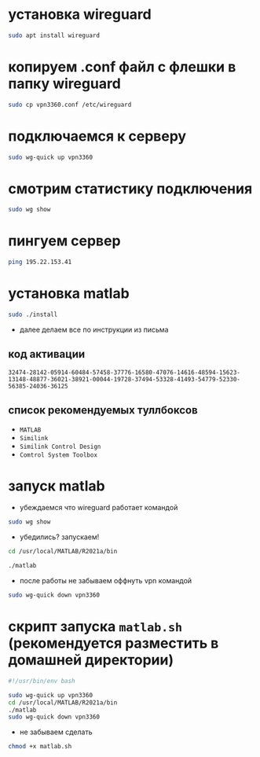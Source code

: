 # установка wireguard

```bash
sudo apt install wireguard
```

# копируем .conf файл с флешки в папку wireguard

```bash
sudo cp vpn3360.conf /etc/wireguard
```

# подключаемся к серверу

```bash
sudo wg-quick up vpn3360
```

# смотрим статистику подключения

```bash
sudo wg show
```

# пингуем сервер

```bash
ping 195.22.153.41
```

# установка matlab

```bash
sudo ./install
```

* далее делаем все по инструкции из письма

## код активации

`32474-28142-05914-60484-57458-37776-16580-47076-14616-48594-15623-13148-48877-36021-38921-00044-19728-37494-53328-41493-54779-52330-56385-24036-36125`

## список рекомендуемых туллбоксов

* `MATLAB`
* `Similink`
* `Similink Control Design`
* `Comtrol System Toolbox`

# запуск matlab

* убеждаемся что wireguard работает командой

```bash
sudo wg show
```

* убедились? запускаем!

```bash
cd /usr/local/MATLAB/R2021a/bin
```

```bash
./matlab
```

* после работы не забываем оффнуть vpn командой

```bash
sudo wg-quick down vpn3360
```

# скрипт запуска `matlab.sh` (рекомендуется разместить в домашней директории)

```bash
#!/usr/bin/env bash

sudo wg-quick up vpn3360
cd /usr/local/MATLAB/R2021a/bin
./matlab
sudo wg-quick down vpn3360
```

* не забываем сделать

```bash
chmod +x matlab.sh
```